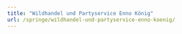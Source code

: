 ```yaml
---
title: "Wildhandel und Partyservice Enno König"
url: /springe/wildhandel-und-partyservice-enno-koenig/
---
```


